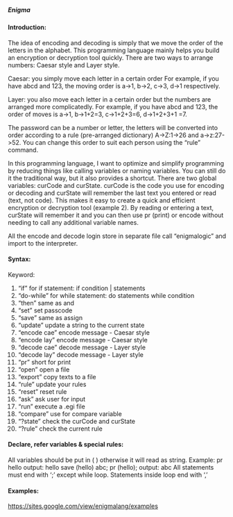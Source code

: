 ##### Enigma
#### Introduction:
The idea of encoding and decoding is simply that we move the order of the
letters in the alphabet. This programming language mainly helps you build an
encryption or decryption tool quickly. There are two ways to arrange numbers:
Caesar style and Layer style.

Caesar: you simply move each letter in a certain order
For example, if you have abcd and 123, the moving order is a->1, b->2, c->3,
d->1 respectively.

Layer: you also move each letter in a certain order but the numbers are arranged
more complicatedly.
For example, if you have abcd and 123, the order of moves is a->1, b->1+2=3,
c->1+2+3=6, d->1+2+3+1 =7.

The password can be a number or letter, the letters will be converted into order
according to a rule (pre-arranged dictionary) A->Z:1->26 and a->z:27->52. You
can change this order to suit each person using the “rule” command.

In this programming language, I want to optimize and simplify programming by
reducing things like calling variables or naming variables. You can still do it the
traditional way, but it also provides a shortcut. There are two global variables:
curCode and curState. curCode is the code you use for encoding or decoding
and curState will remember the last text you entered or read (text, not code). This
makes it easy to create a quick and efficient encryption or decryption tool (example 2).
By reading or entering a text, curState will remember it and you can then use pr (print) or
encode without needing to call any additional variable names.

All the encode and decode login store in separate file call “enigmalogic” and
import to the interpreter.

#### Syntax:
Keyword:
1. “if” for if statement: if condition | statements
2. “do-while” for while statement: do statements while condition
3. “then” same as and
4. “set” set passcode
5. “save” same as assign
6. “update” update a string to the current state
7. “encode cae” encode message - Caesar style
8. “encode lay” encode message - Caesar style
9. “decode cae” decode message - Layer style
10. “decode lay” decode message - Layer style
11. “pr” short for print
12. “open” open a file
13. “export” copy texts to a file
14. “rule” update your rules
15. “reset” reset rule
16. “ask” ask user for input
17. “run” execute a .egi file
18. “compare” use for compare variable
19. “?state” check the curCode and curState
20. “?rule” check the current rule

#### Declare, refer variables & special rules:
All variables should be put in ( ) otherwise it will read as string.
Example: pr hello output: hello
save (hello) abc; pr (hello); output: abc
All statements must end with ‘;’ except while loop.
Statements inside loop end with ‘,’

#### Examples:
https://sites.google.com/view/enigmalang/examples 